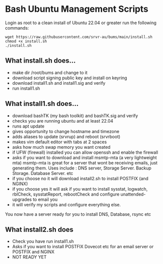 # Bash Ubuntu Management Scripts

Login as root to a clean install of Ubuntu 22.04 or greater
run the following commands:
```
wget https://raw.githubusercontent.com/srvr-au/bums/main/install.sh
chmod +x install.sh
./install.sh
```

## What install.sh does...
- make dir /root/bums and change to it
- download script signing public key and install on keyring
- download install1.sh and install1.sig and verify
- run install1.sh

## What install1.sh does...
- download bashTK (my bash toolkit) and bashTK.sig and verify
- checks you are running ubuntu and at least 22.04
- runs apt update
- gives opportunity to change hostname and timezone
- adds aliases to update (srvrup) and reboot (srvrboot)
- makes vim default editor with tabs at 2 spaces
- asks how much swap memory you want created
- if UFW (firewall) installed you can allow openssh and enable the firewall
- asks if you want to download and install msmtp-mta (a very lightweight mta)
msmtp-mta is great for a server that wont be receiving emails, just generating them.
Uses include : DNS server, Storage Server. Backup Storage. Database Server. etc
- if you choose no it will download install2.sh to install POSTFIX (and NGINX)
- if you choose yes it will ask if you want to install sysstat, logwatch, rblCheck, sysstatReport, rebootCheck and configure unattended-upgrades to email you
- it will verify my scripts and configure everything else.

You now have a server ready for you to install DNS, Database, rsync etc

## What install2.sh does
- Check you have run install1.sh
- Asks if you want to install POSTFIX Dovecot etc for an email server or POSTFIX and NGINX
- NOT READY YET
